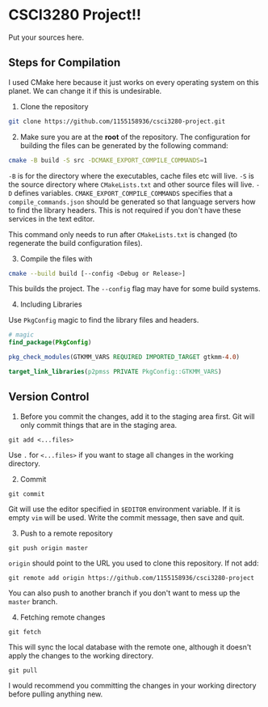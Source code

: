 # CSCI3280 Project!!

Put your sources here.

## Steps for Compilation

I used CMake here because it just works on every operating system on this planet. We can change it if this is undesirable.

1. Clone the repository

```sh
git clone https://github.com/1155158936/csci3280-project.git
```

2. Make sure you are at the **root** of the repository. The configuration for building the files can be generated by the following command:

```sh
cmake -B build -S src -DCMAKE_EXPORT_COMPILE_COMMANDS=1
```

`-B` is for the directory where the executables, cache files etc will live.
`-S` is the source directory where `CMakeLists.txt` and other source files will live.
`-D` defines variables. `CMAKE_EXPORT_COMPILE_COMMANDS` specifies that a `compile_commands.json` should be generated so that language servers how to find the library headers. This is not required if you don't have these services in the text editor.

This command only needs to run after `CMakeLists.txt` is changed (to regenerate the build configuration files).

3. Compile the files with

```sh
cmake --build build [--config <Debug or Release>]
```

This builds the project. The `--config` flag may have for some build systems.

4. Including Libraries

Use `PkgConfig` magic to find the library files and headers.

```cmake
# magic
find_package(PkgConfig)

pkg_check_modules(GTKMM_VARS REQUIRED IMPORTED_TARGET gtkmm-4.0)

target_link_libraries(p2pmss PRIVATE PkgConfig::GTKMM_VARS)

```

## Version Control

1. Before you commit the changes, add it to the staging area first. Git will only commit things that are in the staging area.

```
git add <...files>
```

Use `.` for `<...files>` if you want to stage all changes in the working directory.

2. Commit

```
git commit
```

Git will use the editor specified in `$EDITOR` environment variable. If it is empty `vim` will be used. Write the commit message, then save and quit.

3. Push to a remote repository

```
git push origin master
```

`origin` should point to the URL you used to clone this repository. If not add:

```
git remote add origin https://github.com/1155158936/csci3280-project
```

You can also push to another branch if you don't want to mess up the `master` branch.

4. Fetching remote changes

```
git fetch
```

This will sync the local database with the remote one, although it doesn't apply the changes to the working directory.

```
git pull
```

I would recommend you committing the changes in your working directory before pulling anything new.
